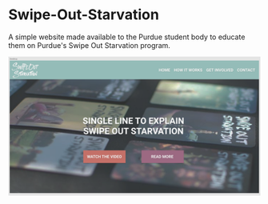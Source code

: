 # Swipe-Out-Starvation
A simple website made available to the Purdue student body to educate them on Purdue's Swipe Out Starvation program.

![Screenshot](screenshot.png)
